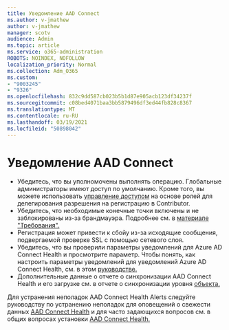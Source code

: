 ```yaml
---
title: Уведомление AAD Connect
ms.author: v-jmathew
author: v-jmathew
manager: scotv
audience: Admin
ms.topic: article
ms.service: o365-administration
ROBOTS: NOINDEX, NOFOLLOW
localization_priority: Normal
ms.collection: Adm_O365
ms.custom:
- "9003245"
- "9326"
ms.openlocfilehash: 832c9dd587cb023b5b1d87e905acb123df34237f
ms.sourcegitcommit: c08bed4071baa3bb5879496df3ed44fb828c8367
ms.translationtype: MT
ms.contentlocale: ru-RU
ms.lasthandoff: 03/19/2021
ms.locfileid: "50898042"
---
```

# <a name="notification-aad-connect"></a>Уведомление AAD Connect

- Убедитесь, что вы уполномочены выполнять операцию. Глобальные администраторы имеют доступ по умолчанию. Кроме того, вы можете использовать [управление доступом](https://docs.microsoft.com/azure/active-directory/connect-health/active-directory-aadconnect-health-operations) на основе ролей для делегирования разрешения на регистрацию в Contributor.
- Убедитесь, что необходимые конечные точки включены и не заблокированы из-за брандмауэра. Подробнее см. в [материале "Требования".](https://docs.microsoft.com/azure/active-directory/hybrid/how-to-connect-health-agent-install)
- Регистрация может привести к сбойу из-за исходящие сообщения, подвергаемой проверке SSL с помощью сетевого слоя.
- Убедитесь, что вы проверили параметры уведомлений для Azure AD Connect Health и просмотрите параметр. Чтобы понять, как настроить параметры уведомлений для уведомлений Azure AD Connect Health, см. в этом [руководстве.](https://docs.microsoft.com/azure/active-directory/hybrid/how-to-connect-health-operations)
- Дополнительные данные о отчете о синхронизации AAD Connect Health и его загрузке см. в отчете о синхронизации уровня [объекта.](https://docs.microsoft.com/azure/active-directory/hybrid/how-to-connect-health-sync)

Для устранения неполадок AAD Connect Health Alerts следуйте руководству по устранению неполадок для оповещений о свежести данных [AAD Connect Health](https://docs.microsoft.com/azure/active-directory/hybrid/how-to-connect-health-data-freshness) и для часто задающихся вопросов см. в общих вопросах установки [AAD Connect Health.](https://docs.microsoft.com/azure/active-directory/hybrid/reference-connect-health-faq)
